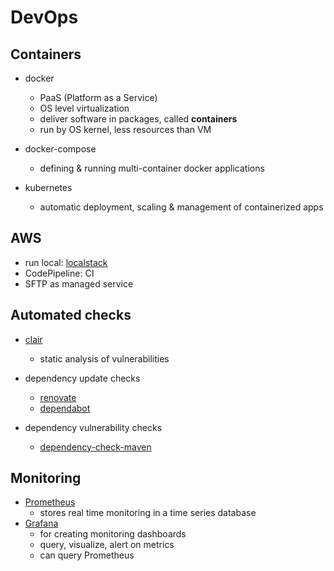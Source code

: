 # DevOps

## Containers

- docker
  - PaaS (Platform as a Service)
  - OS level virtualization
  - deliver software in packages, called **containers**
  - run by OS kernel, less resources than VM

- docker-compose
  - defining & running multi-container docker applications

- kubernetes
  - automatic deployment, scaling & management of containerized apps

## AWS

- run local: [localstack](https://github.com/localstack/localstack)
- CodePipeline: CI
- SFTP as managed service

## Automated checks

- [clair](https://github.com/quay/clair)
  - static analysis of vulnerabilities

- dependency update checks
  - [renovate](https://github.com/renovatebot/renovate)
  - [dependabot](https://dependabot.com/)
- dependency vulnerability checks
  - [dependency-check-maven](https://jeremylong.github.io/DependencyCheck/dependency-check-maven/index.html)

## Monitoring

- [Prometheus](https://prometheus.io/)
  - stores real time monitoring in a time series database
- [Grafana](https://grafana.com/)
  - for creating monitoring dashboards
  - query, visualize, alert on metrics
  - can query Prometheus
